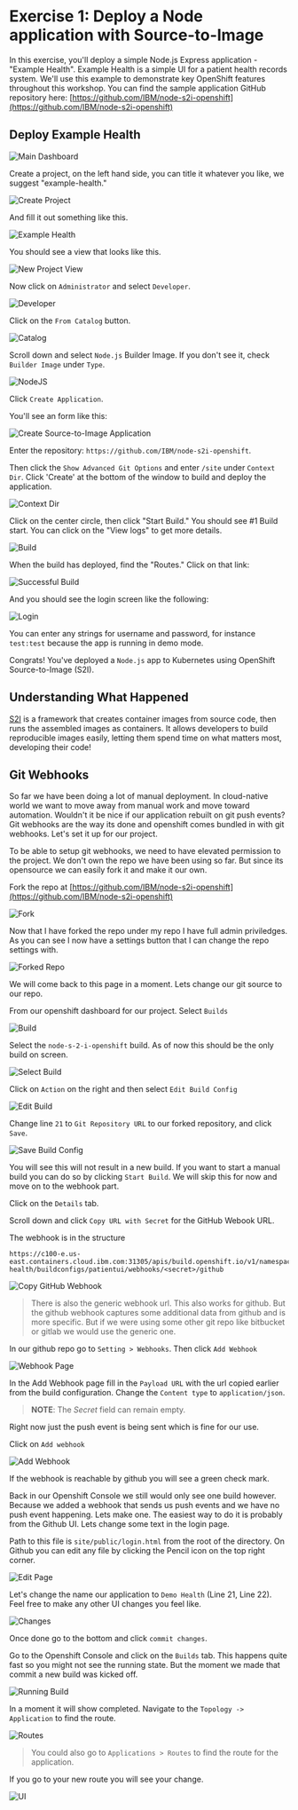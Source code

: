 # Exercise 1: Deploy a Node application with Source-to-Image

In this exercise, you'll deploy a simple Node.js Express application - "Example Health". Example Health is a simple UI for a patient health records system. We'll use this example to demonstrate key OpenShift features throughout this workshop. You can find the sample application GitHub repository here: [https://github.com/IBM/node-s2i-openshift](https://github.com/IBM/node-s2i-openshift)

## Deploy Example Health

![Main Dashboard](../assets/main-dashboard.png)

Create a project, on the left hand side, you can title it whatever you like, we suggest "example-health."

![Create Project](../assets/create-project.png)

And fill it out something like this.

![Example Health](../assets/example-health-create-project.png)

You should see a view that looks like this.

![New Project View](../assets/example-health-new-project.png)

Now click on `Administrator` and select `Developer`.

![Developer](../assets/change-to-developer.png)

Click on the `From Catalog` button.

![Catalog](../assets/developer-catalog.png)

Scroll down and select `Node.js` Builder Image. If you don't see it, check `Builder Image` under `Type`.

![NodeJS](../assets/developer-nodejs.png)

Click `Create Application`.

You'll see an form like this:

![Create Source-to-Image Application](../assets/nodejs-gitrepo.png)

Enter the repository: `https://github.com/IBM/node-s2i-openshift`.

Then click the `Show Advanced Git Options` and enter `/site` under `Context Dir`. Click 'Create' at the bottom of the window to build and deploy the application.

![Context Dir](../assets/nodejs-context.png)

Click on the center circle, then click "Start Build." You should see #1 Build start. You can click on the "View logs" to get more details.

![Build](../assets/nodejs-build.png)

When the build has deployed, find the "Routes." Click on that link:

![Successful Build](../assets/nodejs-success.png)

And you should see the login screen like the following:

![Login](../assets/nodejs-login.png)

You can enter any strings for username and password, for instance `test:test` because the app is running in demo mode.

Congrats! You've deployed a `Node.js` app to Kubernetes using OpenShift Source-to-Image (S2I).

## Understanding What Happened

[S2I](https://docs.openshift.com/container-platform/3.6/architecture/core_concepts/builds_and_image_streams.html#source-build) is a framework that creates container images from source code, then runs the assembled images as containers. It allows developers to build reproducible images easily, letting them spend time on what matters most, developing their code!

## Git Webhooks

So far we have been doing a lot of manual deployment. In cloud-native world we want to move away from manual work and move toward automation. Wouldn't it be nice if our application rebuilt on git push events? Git webhooks are the way its done and openshift comes bundled in with git webhooks. Let's set it up for our project.

To be able to setup git webhooks, we need to have elevated permission to the project. We don't own the repo we have been using so far. But since its opensource we can easily fork it and make it our own.

Fork the repo at [https://github.com/IBM/node-s2i-openshift](https://github.com/IBM/node-s2i-openshift)

![Fork](../assets/fork.png)

Now that I have forked the repo under my repo I have full admin priviledges. As you can see I now have a settings button that I can change the repo settings with.

![Forked Repo](../assets/forked-repo.png)

We will come back to this page in a moment. Lets change our git source to our repo.

From our openshift dashboard for our project. Select `Builds`

![Build](../assets/nodejs-build-config.png)

Select the `node-s-2-i-openshift` build. As of now this should be the only build on screen.

![Select Build](../assets/nodejs-build-select.png)

Click on `Action` on the right and then select `Edit Build Config`

![Edit Build](../assets/nodejs-build-edit.png)

Change line `21` to `Git Repository URL` to our forked repository, and click `Save`.

![Save Build Config](../assets/nodejs-build-save.png)

You will see this will not result in a new build. If you want to start a manual build you can do so by clicking `Start Build`. We will skip this for now and move on to the webhook part.

Click on the `Details` tab.

Scroll down and click `Copy URL with Secret` for the GitHub Webook URL.

The webhook is in the structure

```text
https://c100-e.us-east.containers.cloud.ibm.com:31305/apis/build.openshift.io/v1/namespaces/example-health/buildconfigs/patientui/webhooks/<secret>/github
```

![Copy GitHub Webhook](../assets/github-url-secret.png)

> There is also the generic webhook url. This also works for github. But the github webhook captures some additional data from github and is more specific. But if we were using some other git repo like bitbucket or gitlab we would use the generic one.

In our github repo go to `Setting > Webhooks`. Then click `Add Webhook`

![Webhook Page](../assets/webhook-page.png)

In the Add Webhook page fill in the `Payload URL` with the url copied earlier from the build configuration. Change the `Content type` to `application/json`.

> **NOTE**: The *Secret* field can remain empty.

Right now just the push event is being sent which is fine for our use.

Click on `Add webhook`

![Add Webhook](../assets/add-webhook.png)

If the webhook is reachable by github you will see a green check mark.

Back in our Openshift Console we still would only see one build however. Because we added a webhook that sends us push events and we have no push event happening. Lets make one. The easiest way to do it is probably from the Github UI. Lets change some text in the login page.

Path to this file is `site/public/login.html` from the root of the directory. On Github you can edit any file by clicking the Pencil icon on the top right corner.

![Edit Page](../assets/edit-page.png)

Let's change the name our application to `Demo Health` (Line 21, Line 22). Feel free to make any other UI changes you feel like.

![Changes](../assets/changes.png)

Once done go to the bottom and click `commit changes`.

Go to the Openshift Console and click on the `Builds` tab. This happens quite fast so you might not see the running state. But the moment we made that commit a new build was kicked off.

![Running Build](../assets/nodejs-rebuild-webhook.png)

In a moment it will show completed. Navigate to the `Topology -> Application` to find the route.

![Routes](../assets/nodejs-rebuild-overview.png)

> You could also go to `Applications > Routes` to find the route for the application.

If you go to your new route you will see your change.

![UI](../assets/nodejs-rebuild-updated.png)
